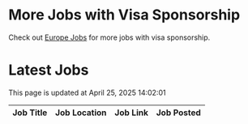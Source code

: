 # More Jobs with Visa Sponsorship

Check out [Europe Jobs](https://github.com/sureshparimi/europejobs#latest-jobs) for more jobs with visa sponsorship.

# Latest Jobs

This page is updated at April 25, 2025 14:02:01

| Job Title | Job Location | Job Link | Job Posted |
| --- | --- | --- | --- |
